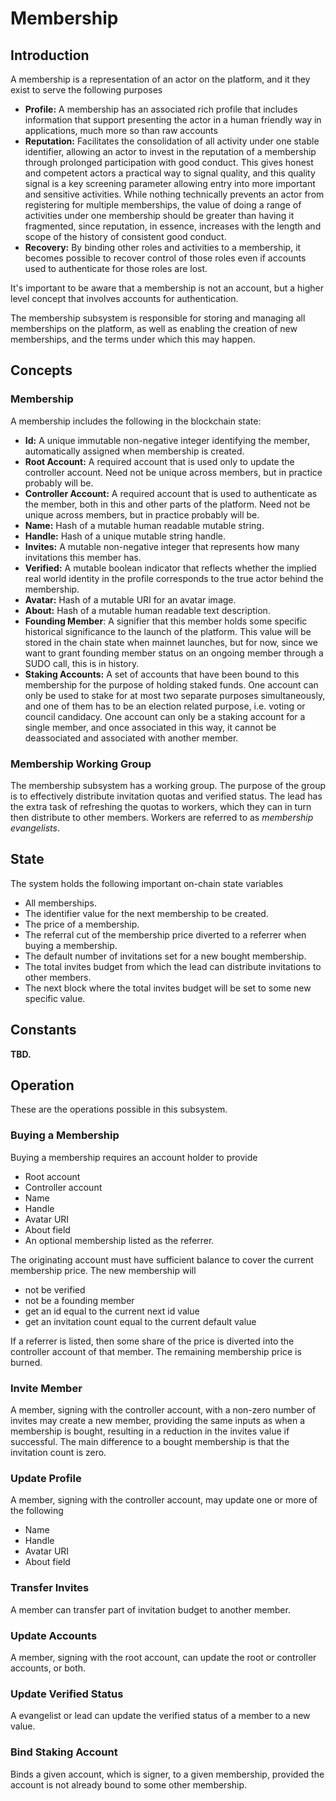 # Membership

## Introduction

A membership is a representation of an actor on the platform, and it they exist to serve the following purposes

* **Profile:** A membership has an associated rich profile that includes information that support presenting the actor in a human friendly way in applications, much more so than raw accounts
* **Reputation:** Facilitates the consolidation of all activity under one stable identifier, allowing an actor to invest in the reputation of a membership through prolonged participation with good conduct. This gives honest and competent actors a practical way to signal quality, and this quality signal is a key screening parameter allowing entry into more important and sensitive activities. While nothing technically prevents an actor from registering for multiple memberships, the value of doing a range of activities under one membership should be greater than having it fragmented, since reputation, in essence, increases with the length and scope of the history of consistent good conduct.
* **Recovery:** By binding other roles and activities to a membership, it becomes possible to recover control of those roles even if accounts used to authenticate for those roles are lost.

It's important to be aware that a membership is not an account, but a higher level concept that involves accounts for authentication.

The membership subsystem is responsible for storing and managing all memberships on the platform, as well as enabling the creation of new memberships, and the terms under which this may happen.

## Concepts

### Membership

A membership includes the following in the blockchain state:

* **Id:** A unique immutable non-negative integer identifying the member, automatically assigned when membership is created.
* **Root Account:** A required account that is used only to update the controller account. Need not be unique across members, but in practice probably will be.
* **Controller Account:** A required account that is used to authenticate as the member, both in this and other parts of the platform. Need not be unique across members, but in practice probably will be.
* **Name:** Hash of a mutable human readable mutable string.
* **Handle:** Hash of a unique mutable string handle.
* **Invites:** A mutable non-negative integer that represents how many invitations this member has.
* **Verified:** A mutable boolean indicator that reflects whether the implied real world identity in the profile corresponds to the true actor behind the membership.
* **Avatar:** Hash of a mutable URI for an avatar image.
* **About:** Hash of a mutable human readable text description.
* **Founding Member**: A signifier that this member holds some specific historical significance to the launch of the platform. This value will be stored in the chain state when mainnet launches, but for now, since we want to grant founding member status on an ongoing member through a SUDO call, this is in history.
* **Staking Accounts:** A set of accounts that have been bound to this membership for the purpose of holding staked funds. One account can only be used to stake for at most two separate purposes simultaneously, and one of them has to be an election related purpose, i.e. voting or council candidacy. One account can only be a staking account for a single member, and once associated in this way, it cannot be deassociated and associated with another member.

### Membership Working Group

The membership subsystem has a working group. The purpose of the group is to effectively distribute invitation quotas and verified status. The lead has the extra task of refreshing the quotas to workers, which they can in turn then distribute to other members. Workers are referred to as _membership evangelists_.

## State

The system holds the following important on-chain state variables

* All memberships.
* The identifier value for the next membership to be created.
* The price of a membership.
* The referral cut of the membership price diverted to a referrer when buying a membership.
* The default number of invitations set for a new bought membership.
* The total invites budget from which the lead can distribute invitations to other members.
* The next block where the total invites budget will be set to some new specific value.

## Constants

**TBD.**

## Operation

These are the operations possible in this subsystem.

### Buying a Membership

Buying a membership requires an account holder to provide

* Root account
* Controller account
* Name
* Handle
* Avatar URI
* About field
* An optional membership listed as the referrer.

The originating account must have sufficient balance to cover the current membership price. The new membership will

* not be verified
* not be a founding member
* get an id equal to the current next id value
* get an invitation count equal to the current default value

If a referrer is listed, then some share of the price is diverted into the controller account of that member. The remaining membership price is burned.

### Invite Member

A member, signing with the controller account, with a non-zero number of invites may create a new member, providing the same inputs as when a membership is bought, resulting in a reduction in the invites value if successful. The main difference to a bought membership is that the invitation count is zero.

### Update Profile

A member, signing with the controller account, may update one or more of the following

* Name
* Handle
* Avatar URI
* About field

### Transfer Invites

A member can transfer part of invitation budget to another member.

### Update Accounts

A member, signing with the root account, can update the root or controller accounts, or both.

### Update Verified Status

A evangelist or lead can update the verified status of a member to a new value.

### Bind Staking Account

Binds a given account, which is signer, to a given membership, provided the account is not already bound to some other membership.

